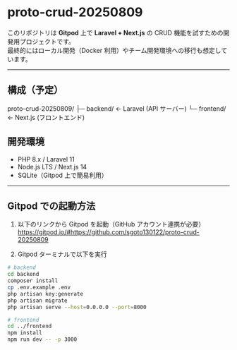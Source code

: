 # proto-crud-20250809

このリポジトリは **Gitpod** 上で **Laravel + Next.js** の CRUD 機能を試すための開発用プロジェクトです。  
最終的にはローカル開発（Docker 利用）やチーム開発環境への移行も想定しています。

---

## 構成（予定）
proto-crud-20250809/
├─ backend/ ← Laravel (API サーバー)
└─ frontend/ ← Next.js (フロントエンド)

## 開発環境
- PHP 8.x / Laravel 11
- Node.js LTS / Next.js 14
- SQLite（Gitpod 上で簡易利用）

---

## Gitpod での起動方法
1. 以下のリンクから Gitpod を起動（GitHub アカウント連携が必要）
   https://gitpod.io/#https://github.com/sgoto130122/proto-crud-20250809

2. Gitpod ターミナルで以下を実行  
```bash
# backend
cd backend
composer install
cp .env.example .env
php artisan key:generate
php artisan migrate
php artisan serve --host=0.0.0.0 --port=8000

# frontend
cd ../frontend
npm install
npm run dev -- -p 3000
